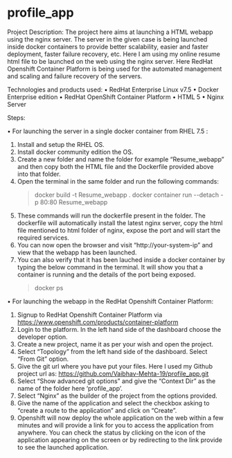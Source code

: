 # profile_app

Project Description: The project here aims at launching a HTML webapp using the nginx server. The server in the given case is being launched inside docker containers to provide better scalability, easier and faster deployment, faster failure recovery, etc. Here I am using my online resume html file to be launched on the web using the nginx server. Here RedHat Openshift Container Platform is being used for the automated management and scaling and failure recovery of the servers. 

Technologies and products used:
•	RedHat Enterprise Linux v7.5
•	Docker Enterprise edition
•	RedHat OpenShift Container Platform
•	HTML 5
•	Nginx Server

Steps: 

•	For launching the server in a single docker container from RHEL 7.5 :

1.	Install and setup the RHEL OS.
2.	Install docker community edition the OS.
3.	Create a new folder and name the folder for example “Resume_webapp” and then copy both the HTML file and the Dockerfile provided above into that folder.
4.	Open the terminal in the same folder and run the following commands:
	   >docker build -t Resume_webapp .
	   >docker container run --detach -p 80:80 Resume_webapp
5.	These commands will run the dockerfile present in the folder. The dockerfile will automatically install the latest nginx server, copy the html file mentioned to html folder of nginx, expose the port and will start the required services. 
6.	You can now open the browser and visit “http://your-system-ip” and view that the webapp has been launched.
7.	You can also verify that it has been lauched inside a docker container by typing the below command in the terminal. It will show you that a container is running and the details of the port being exposed.
     >	docker ps
 
•	For launching the webapp in the RedHat Openshift Container Platform:

1.	Signup to RedHat Openshift Container Platform via https://www.openshift.com/products/container-platform 
2.	Login to the platform. In the left hand side of the dashboard choose the developer option. 
3.	Create a new project, name it as per your wish and open the project.
4.	Select “Topology” from the left hand side of the dashboard. Select “From Git” option.
5.	Give the git url where you have put your files. Here I used my Github project url as: https://github.com/Vaibhav-Mehta-19/profile_app.git
6.	Select “Show advanced git options” and give the “Context Dir” as the name of the folder here ‘profile_app’.
7.	Select “Nginx” as the builder of the project from the options provided. 
8.	Give the name of the application and select the checkbox asking to “create a route to the application” and click on “Create”.
9.	Openshift will now deploy the whole application on the web within a few minutes and will provide a link for you to access the application from anywhere.  You can check the status by clicking on the icon of the application appearing on the screen or by redirecting to the link provide to see the launched application.
